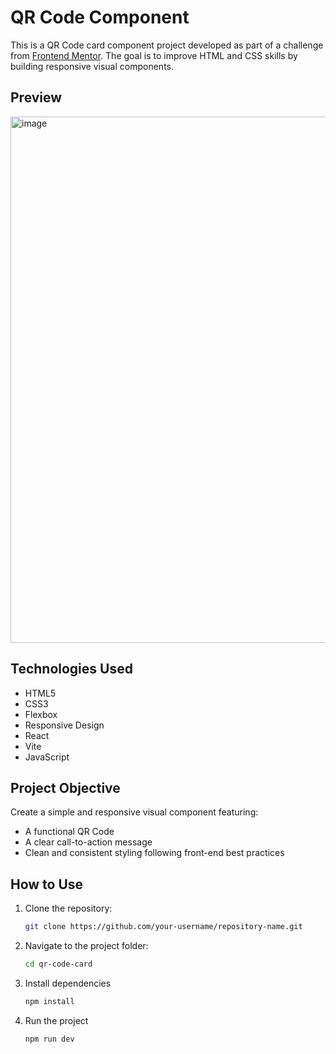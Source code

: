 # QR Code Component

This is a QR Code card component project developed as part of a challenge from [Frontend Mentor](https://www.frontendmentor.io/). The goal is to improve HTML and CSS skills by building responsive visual components.

## Preview

<img width="963" height="842" alt="image" src="https://github.com/user-attachments/assets/efd61b58-f789-4b85-b34b-6534f2aab4f9" />


## Technologies Used

- HTML5  
- CSS3  
- Flexbox  
- Responsive Design
- React
- Vite
- JavaScript

## Project Objective

Create a simple and responsive visual component featuring:
- A functional QR Code  
- A clear call-to-action message  
- Clean and consistent styling following front-end best practices

## How to Use

1. Clone the repository:
   ```bash
   git clone https://github.com/your-username/repository-name.git
   ```
2. Navigate to the project folder:
   ```bash
   cd qr-code-card
   ```
3. Install dependencies
   ```bash
   npm install
   ```
4. Run the project
   ```bash
   npm run dev
   ```
